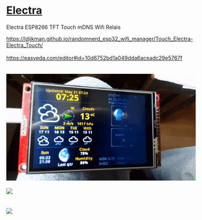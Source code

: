 # [Electra](https://ldijkman.github.io/randomnerd_esp32_wifi_manager/Touch_Electra-Electra_Touch/)

Electra ESP8266 TFT Touch mDNS Wifi Relais<br>

<a href="https://ldijkman.github.io/randomnerd_esp32_wifi_manager/Touch_Electra-Electra_Touch">https://ldijkman.github.io/randomnerd_esp32_wifi_manager/Touch_Electra-Electra_Touch/</a><br>
<br>
<a href="https://easyeda.com/editor#id=10d6752bd1a049dda6aceadc29e5767f">https://easyeda.com/editor#id=10d6752bd1a049dda6aceadc29e5767f</a><br>
<br>
<br>
<img src="https://raw.githubusercontent.com/ldijkman/Electra/main/touch_electra.gif"><br>
<br>
<img src="https://raw.githubusercontent.com/ldijkman/randomnerd_esp32_wifi_manager/main/docs/Touch_Electra-Electra_Touch/Electra_webpage_animated.gif"><br>
<br>      
<img src="https://github.com/ldijkman/randomnerd_esp32_wifi_manager/blob/main/Electra.png?raw=true"><br>


